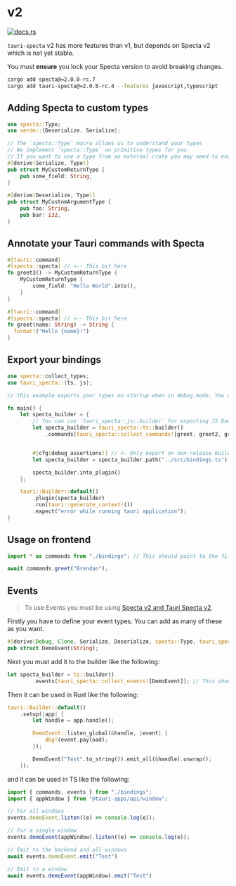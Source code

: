 # v2

<a href="https://docs.rs/tauri-specta"><img src="https://img.shields.io/badge/docs.rs-2.0.0-rc.4-blue.svg?style=flat-square" alt="docs.rs" /></a>

`tauri-specta` v2 has more features than v1, but depends on Specta v2 which is not yet stable.

You must **ensure** you lock your Specta version to avoid breaking changes.

```bash
cargo add specta@=2.0.0-rc.7
cargo add tauri-specta@=2.0.0-rc.4 --features javascript,typescript
```

## Adding Specta to custom types

```rust
use specta::Type;
use serde::{Deserialize, Serialize};

// The `specta::Type` macro allows us to understand your types
// We implement `specta::Type` on primitive types for you.
// If you want to use a type from an external crate you may need to enable the feature on Specta.
#[derive(Serialize, Type)]
pub struct MyCustomReturnType {
    pub some_field: String,
}

#[derive(Deserialize, Type)]
pub struct MyCustomArgumentType {
    pub foo: String,
    pub bar: i32,
}
```

## Annotate your Tauri commands with Specta

```rust
#[tauri::command]
#[specta::specta] // <-- This bit here
fn greet3() -> MyCustomReturnType {
    MyCustomReturnType {
        some_field: "Hello World".into(),
    }
}

#[tauri::command]
#[specta::specta] // <-- This bit here
fn greet(name: String) -> String {
  format!("Hello {name}!")
}
```

## Export your bindings

```rust
use specta::collect_types;
use tauri_specta::{ts, js};

// this example exports your types on startup when in debug mode. You can do whatever.

fn main() {
    let specta_builder = {
        // You can use `tauri_specta::js::builder` for exporting JS Doc instead of Typescript!`
        let specta_builder = tauri_specta::ts::builder()
            .commands(tauri_specta::collect_commands![greet, greet2, greet3 ]); // <- Each of your comments


        #[cfg(debug_assertions)] // <- Only export on non-release builds
        let specta_builder = specta_builder.path("../src/bindings.ts");

        specta_builder.into_plugin()
    };

    tauri::Builder::default()
        .plugin(specta_builder)
        .run(tauri::generate_context!())
        .expect("error while running tauri application");
}
```

## Usage on frontend

```ts
import * as commands from "./bindings"; // This should point to the file we export from Rust

await commands.greet("Brendan");
```

## Events

> To use Events you must be using [Specta v2 and Tauri Specta v2](#specta-v2).

Firstly you have to define your event types. You can add as many of these as you want.

```rust
#[derive(Debug, Clone, Serialize, Deserialize, specta::Type, tauri_specta::Event)]
pub struct DemoEvent(String);
```

Next you must add it to the builder like the following:

```rust
let specta_builder = ts::builder()
        .events(tauri_specta::collect_events![DemoEvent]); // This should contain all your events.
```

Then it can be used in Rust like the following:

```rust
tauri::Builder::default()
    .setup(|app| {
        let handle = app.handle();

        DemoEvent::listen_global(&handle, |event| {
            dbg!(event.payload);
        });

        DemoEvent("Test".to_string()).emit_all(&handle).unwrap();
    });
```

and it can be used in TS like the following:

```ts
import { commands, events } from "./bindings";
import { appWindow } from "@tauri-apps/api/window";

// For all windows
events.demoEvent.listen((e) => console.log(e));

// For a single window
events.demoEvent(appWindow).listen((e) => console.log(e));

// Emit to the backend and all windows
await events.demoEvent.emit("Test")

// Emit to a window
await events.demoEvent(appWindow).emit("Test")
```
